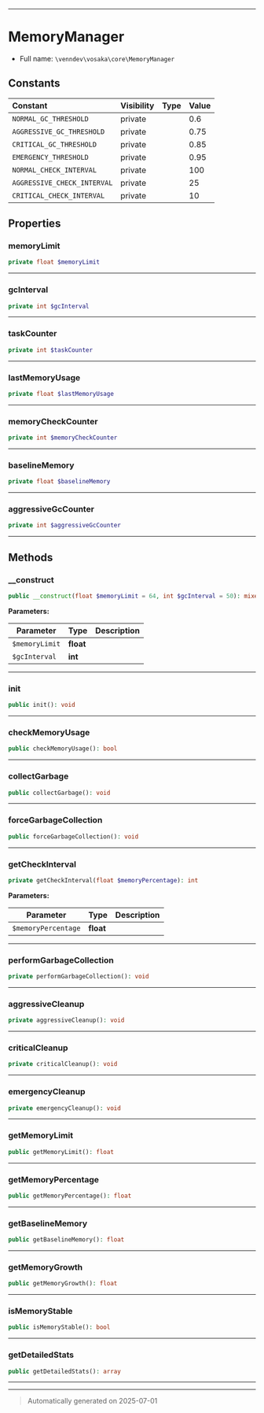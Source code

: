 ***

# MemoryManager





* Full name: `\venndev\vosaka\core\MemoryManager`


## Constants

| Constant | Visibility | Type | Value |
|:---------|:-----------|:-----|:------|
|`NORMAL_GC_THRESHOLD`|private| |0.6|
|`AGGRESSIVE_GC_THRESHOLD`|private| |0.75|
|`CRITICAL_GC_THRESHOLD`|private| |0.85|
|`EMERGENCY_THRESHOLD`|private| |0.95|
|`NORMAL_CHECK_INTERVAL`|private| |100|
|`AGGRESSIVE_CHECK_INTERVAL`|private| |25|
|`CRITICAL_CHECK_INTERVAL`|private| |10|

## Properties


### memoryLimit



```php
private float $memoryLimit
```






***

### gcInterval



```php
private int $gcInterval
```






***

### taskCounter



```php
private int $taskCounter
```






***

### lastMemoryUsage



```php
private float $lastMemoryUsage
```






***

### memoryCheckCounter



```php
private int $memoryCheckCounter
```






***

### baselineMemory



```php
private float $baselineMemory
```






***

### aggressiveGcCounter



```php
private int $aggressiveGcCounter
```






***

## Methods


### __construct



```php
public __construct(float $memoryLimit = 64, int $gcInterval = 50): mixed
```








**Parameters:**

| Parameter | Type | Description |
|-----------|------|-------------|
| `$memoryLimit` | **float** |  |
| `$gcInterval` | **int** |  |





***

### init



```php
public init(): void
```












***

### checkMemoryUsage



```php
public checkMemoryUsage(): bool
```












***

### collectGarbage



```php
public collectGarbage(): void
```












***

### forceGarbageCollection



```php
public forceGarbageCollection(): void
```












***

### getCheckInterval



```php
private getCheckInterval(float $memoryPercentage): int
```








**Parameters:**

| Parameter | Type | Description |
|-----------|------|-------------|
| `$memoryPercentage` | **float** |  |





***

### performGarbageCollection



```php
private performGarbageCollection(): void
```












***

### aggressiveCleanup



```php
private aggressiveCleanup(): void
```












***

### criticalCleanup



```php
private criticalCleanup(): void
```












***

### emergencyCleanup



```php
private emergencyCleanup(): void
```












***

### getMemoryLimit



```php
public getMemoryLimit(): float
```












***

### getMemoryPercentage



```php
public getMemoryPercentage(): float
```












***

### getBaselineMemory



```php
public getBaselineMemory(): float
```












***

### getMemoryGrowth



```php
public getMemoryGrowth(): float
```












***

### isMemoryStable



```php
public isMemoryStable(): bool
```












***

### getDetailedStats



```php
public getDetailedStats(): array
```












***


***
> Automatically generated on 2025-07-01
